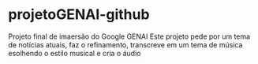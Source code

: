 # projetoGENAI-github
Projeto final de imaersão do Google GENAI
Este projeto pede por um tema de notícias atuais, faz o refinamento, transcreve em um tema de música esolhendo o estilo musical e cria o áudio
